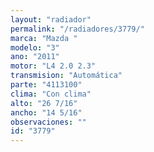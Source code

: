 ```yaml
---
layout: "radiador"
permalink: "/radiadores/3779/"
marca: "Mazda "
modelo: "3"
ano: "2011"
motor: "L4 2.0 2.3"
transmision: "Automática"
parte: "4113100"
clima: "Con clima"
alto: "26 7/16"
ancho: "14 5/16"
observaciones: ""
id: "3779"
---
```


